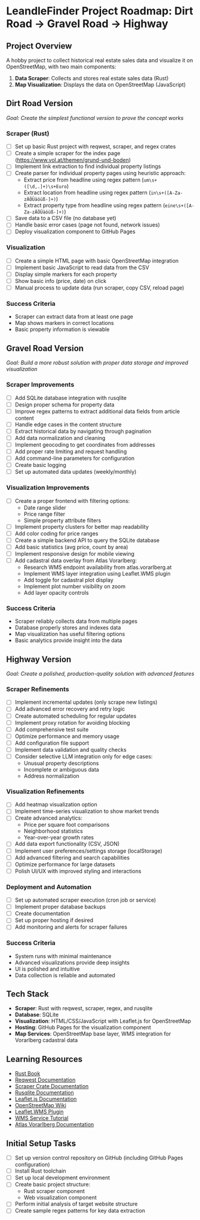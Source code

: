 # LeandleFinder Project Roadmap: Dirt Road → Gravel Road → Highway

## Project Overview
A hobby project to collect historical real estate sales data and visualize it on OpenStreetMap, with two main components:
1. **Data Scraper**: Collects and stores real estate sales data (Rust)
2. **Map Visualization**: Displays the data on OpenStreetMap (JavaScript)

## Dirt Road Version
*Goal: Create the simplest functional version to prove the concept works*

### Scraper (Rust)
- [ ] Set up basic Rust project with reqwest, scraper, and regex crates
- [ ] Create a simple scraper for the index page (https://www.vol.at/themen/grund-und-boden)
- [ ] Implement link extraction to find individual property listings
- [ ] Create parser for individual property pages using heuristic approach:
  - Extract price from headline using regex pattern (`um\s+([\d,.]+)\s+Euro`)
  - Extract location from headline using regex pattern (`in\s+([A-Za-zÄÖÜäöüß-]+)`)
  - Extract property type from headline using regex pattern (`eine\s+([A-Za-zÄÖÜäöüß-]+)`)
- [ ] Save data to a CSV file (no database yet)
- [ ] Handle basic error cases (page not found, network issues)
- [ ] Deploy visualization component to GitHub Pages

### Visualization
- [ ] Create a simple HTML page with basic OpenStreetMap integration
- [ ] Implement basic JavaScript to read data from the CSV
- [ ] Display simple markers for each property
- [ ] Show basic info (price, date) on click
- [ ] Manual process to update data (run scraper, copy CSV, reload page)

### Success Criteria
- Scraper can extract data from at least one page
- Map shows markers in correct locations
- Basic property information is viewable

## Gravel Road Version
*Goal: Build a more robust solution with proper data storage and improved visualization*

### Scraper Improvements
- [ ] Add SQLite database integration with rusqlite
- [ ] Design proper schema for property data
- [ ] Improve regex patterns to extract additional data fields from article content
- [ ] Handle edge cases in the content structure
- [ ] Extract historical data by navigating through pagination
- [ ] Add data normalization and cleaning
- [ ] Implement geocoding to get coordinates from addresses
- [ ] Add proper rate limiting and request handling
- [ ] Add command-line parameters for configuration
- [ ] Create basic logging
- [ ] Set up automated data updates (weekly/monthly)

### Visualization Improvements
- [ ] Create a proper frontend with filtering options:
  - Date range slider
  - Price range filter
  - Simple property attribute filters
- [ ] Implement property clusters for better map readability
- [ ] Add color coding for price ranges
- [ ] Create a simple backend API to query the SQLite database
- [ ] Add basic statistics (avg price, count by area)
- [ ] Implement responsive design for mobile viewing
- [ ] Add cadastral data overlay from Atlas Vorarlberg:
  - Research WMS endpoint availability from atlas.vorarlberg.at
  - Implement WMS layer integration using Leaflet.WMS plugin
  - Add toggle for cadastral plot display
  - Implement plot number visibility on zoom
  - Add layer opacity controls

### Success Criteria
- Scraper reliably collects data from multiple pages
- Database properly stores and indexes data
- Map visualization has useful filtering options
- Basic analytics provide insight into the data

## Highway Version
*Goal: Create a polished, production-quality solution with advanced features*

### Scraper Refinements
- [ ] Implement incremental updates (only scrape new listings)
- [ ] Add advanced error recovery and retry logic
- [ ] Create automated scheduling for regular updates
- [ ] Implement proxy rotation for avoiding blocking
- [ ] Add comprehensive test suite
- [ ] Optimize performance and memory usage
- [ ] Add configuration file support
- [ ] Implement data validation and quality checks
- [ ] Consider selective LLM integration only for edge cases:
  - Unusual property descriptions
  - Incomplete or ambiguous data
  - Address normalization

### Visualization Refinements
- [ ] Add heatmap visualization option
- [ ] Implement time-series visualization to show market trends
- [ ] Create advanced analytics:
  - Price per square foot comparisons
  - Neighborhood statistics
  - Year-over-year growth rates
- [ ] Add data export functionality (CSV, JSON)
- [ ] Implement user preferences/settings storage (localStorage)
- [ ] Add advanced filtering and search capabilities
- [ ] Optimize performance for large datasets
- [ ] Polish UI/UX with improved styling and interactions

### Deployment and Automation
- [ ] Set up automated scraper execution (cron job or service)
- [ ] Implement proper database backups
- [ ] Create documentation
- [ ] Set up proper hosting if desired
- [ ] Add monitoring and alerts for scraper failures

### Success Criteria
- System runs with minimal maintenance
- Advanced visualizations provide deep insights
- UI is polished and intuitive
- Data collection is reliable and automated

## Tech Stack
- **Scraper**: Rust with reqwest, scraper, regex, and rusqlite
- **Database**: SQLite
- **Visualization**: HTML/CSS/JavaScript with Leaflet.js for OpenStreetMap
- **Hosting**: GitHub Pages for the visualization component
- **Map Services**: OpenStreetMap base layer, WMS integration for Vorarlberg cadastral data

## Learning Resources
- [Rust Book](https://doc.rust-lang.org/book/)
- [Reqwest Documentation](https://docs.rs/reqwest)
- [Scraper Crate Documentation](https://docs.rs/scraper)
- [Rusqlite Documentation](https://docs.rs/rusqlite)
- [Leaflet.js Documentation](https://leafletjs.com/reference.html)
- [OpenStreetMap Wiki](https://wiki.openstreetmap.org/wiki/Main_Page)
- [Leaflet.WMS Plugin](https://github.com/heigeo/leaflet.wms)
- [WMS Service Tutorial](https://leafletjs.com/examples/wms/wms.html)
- [Atlas Vorarlberg Documentation](https://atlas.vorarlberg.at)

## Initial Setup Tasks
- [ ] Set up version control repository on GitHub (including GitHub Pages configuration)
- [ ] Install Rust toolchain
- [ ] Set up local development environment
- [ ] Create basic project structure:
  - Rust scraper component
  - Web visualization component
- [ ] Perform initial analysis of target website structure
- [ ] Create sample regex patterns for key data extraction
